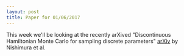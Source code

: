 ```yaml
---
layout: post
title: Paper for 01/06/2017
---
```


This week we'll be looking at the recently arXived "Discontinuous Hamiltonian Monte Carlo for sampling discrete parameters" [arXiv](https://arxiv.org/abs/1705.08510) by Nishimura et al.
